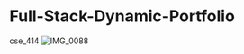 # Full-Stack-Dynamic-Portfolio
cse_414
![IMG_0088](https://github.com/user-attachments/assets/b6b831bd-1673-49c8-afdb-edf14ce88bee)
